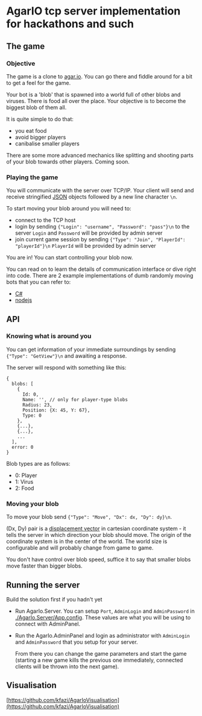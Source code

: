 # AgarIO tcp server implementation for hackathons and such

## The game

### Objective

The game is a clone to [agar.io](http://agar.io/). You can go there and fiddle around
for a bit to get a feel for the game.

Your bot is a 'blob' that is spawned into a world full of other blobs and viruses.
There is food all over the place. Your objective is to become the biggest blob of them all.

It is quite simple to do that: 
- you eat food 
- avoid bigger players
- canibalise smaller players

There are some more advanced mechanics like splitting and shooting parts of your blob
towards other players. Coming soon.

### Playing the game

You will communicate with the server over TCP/IP. Your client will send and receive stringified
[JSON](https://www.json.org/) objects followed by a new line character `\n`.

To start moving your blob around you will need to: 
- connect to the TCP host
- login by sending `{"Login": "username", "Password": "pass"}\n` to the server
  `Login` and `Password` will be provided by admin server
- join current game session by sending `{"Type": "Join", "PlayerId": "playerId"}\n`
  `PlayerId` will be provided by admin server

You are in! You can start controlling your blob now.

You can read on to learn the details of communication interface or dive right into code.
There are 2 example implementations of dumb randomly moving bots that you can refer to:
- [C#](./AgarIo.ClientExample/Program.cs)
- [nodejs](./nodeJS.ClientExample/index.js)

## API

### Knowing what is around you

You can get information of your immediate surroundings by sending `{"Type": "GetView"}\n` and
awaiting a response.

The server will respond with something like this:
```
{
  blobs: [
    {
      Id: 0,
      Name: '', // only for player-type blobs
      Radius: 23,
      Position: {X: 45, Y: 67},
      Type: 0
    },
    {...},
    {...},
    ...
  ],
  error: 0
}
```

Blob types are as follows: 
- 0: Player
- 1: Virus
- 2: Food

### Moving your blob

To move your blob send `{"Type": "Move", "Dx": dx, "Dy": dy}\n`.

(Dx, Dy) pair is a [displacement vector](https://en.wikipedia.org/wiki/Displacement_(vector)) in
cartesian coordinate system - it tells the server in which direction your blob should move. The
origin of the coordinate system is in the center of the world. The world size is configurable and
will probably change from game to game.

You don't have control over blob speed, suffice it to say that smaller blobs move faster 
than bigger blobs.

## Running the server

Build the solution first if you hadn't yet

- Run AgarIo.Server. You can setup `Port`, `AdminLogin` and `AdminPassword` in
[./AgarIo.Server/App.config](./AgarIo.Server/App.config). These values are what you will be using
to connect with AdminPanel.
- Run the AgarIo.AdminPanel and login as administrator with `AdminLogin` and `AdminPassword` that
you setup for your server.
  
  From there you can change the game parameters and start the game (starting a new game kills the
  previous one immediately, connected clients will be thrown into the next game).

## Visualisation

[https://github.com/kfazi/AgarIoVisualisation](https://github.com/kfazi/AgarIoVisualisation)
